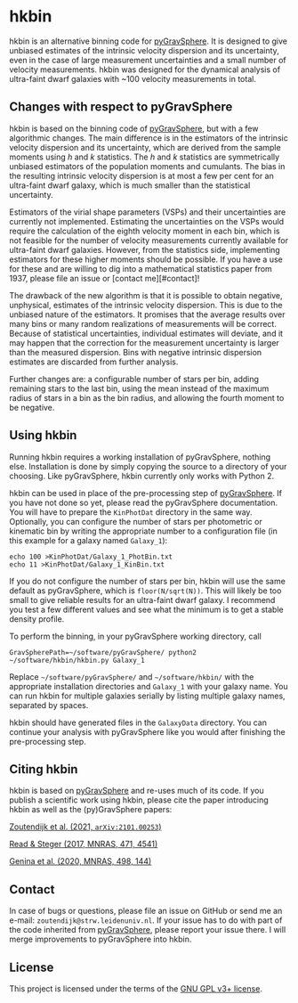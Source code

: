 # hkbin

hkbin is an alternative binning code for [pyGravSphere][].  It is designed to
give unbiased estimates of the intrinsic velocity dispersion and its
uncertainty, even in the case of large measurement uncertainties and a small
number of velocity measurements.  hkbin was designed for the dynamical analysis
of ultra-faint dwarf galaxies with ~100 velocity measurements in total.

## Changes with respect to pyGravSphere

hkbin is based on the binning code of [pyGravSphere][], but with a few
algorithmic changes.  The main difference is in the estimators of the intrinsic
velocity dispersion and its uncertainty, which are derived from the sample
moments using _h_ and _k_ statistics.  The _h_ and _k_ statistics are
symmetrically unbiased estimators of the population moments and cumulants.  The
bias in the resulting intrinsic velocity dispersion is at most a few per cent
for an ultra-faint dwarf galaxy, which is much smaller than the statistical
uncertainty.

Estimators of the virial shape parameters (VSPs) and their uncertainties are
currently not implemented.  Estimating the uncertainties on the VSPs would
require the calculation of the eighth velocity moment in each bin, which is not
feasible for the number of velocity measurements currently available for
ultra-faint dwarf galaxies.  However, from the statistics side, implementing
estimators for these higher moments should be possible.  If you have a use for
these and are willing to dig into a mathematical statistics paper from 1937,
please file an issue or [contact me][#contact]!

The drawback of the new algorithm is that it is possible to obtain negative,
unphysical, estimates of the intrinsic velocity dispersion.  This is due to the
unbiased nature of the estimators.  It promises that the average results over
many bins or many random realizations of measurements will be correct.  Because
of statistical uncertainties, individual estimates will deviate, and it may
happen that the correction for the measurement uncertainty is larger than the
measured dispersion.  Bins with negative intrinsic dispersion estimates are
discarded from further analysis.

Further changes are: a configurable number of stars per bin, adding remaining
stars to the last bin, using the mean instead of the maximum radius of stars in
a bin as the bin radius, and allowing the fourth moment to be negative.

## Using hkbin

Running hkbin requires a working installation of pyGravSphere, nothing else.
Installation is done by simply copying the source to a directory of your
choosing.  Like pyGravSphere, hkbin currently only works with Python 2.

hkbin can be used in place of the pre-processing step of [pyGravSphere][].
If you have not done so yet, please read the pyGravSphere documentation.
You will have to prepare the `KinPhotDat` directory in the same way.
Optionally, you can configure the number of stars per photometric or kinematic
bin by writing the appropriate number to a configuration file (in this example
for a galaxy named `Galaxy_1`):

```
echo 100 >KinPhotDat/Galaxy_1_PhotBin.txt
echo 11 >KinPhotDat/Galaxy_1_KinBin.txt
```

If you do not configure the number of stars per bin, hkbin will use the same
default as pyGravSphere, which is `floor(N/sqrt(N))`.  This will likely be too
small to give reliable results for an ultra-faint dwarf galaxy.  I recommend
you test a few different values and see what the minimum is to get a stable
density profile.

To perform the binning, in your pyGravSphere working directory, call

```
GravSpherePath=~/software/pyGravSphere/ python2 ~/software/hkbin/hkbin.py Galaxy_1
```

Replace `~/software/pyGravSphere/` and `~/software/hkbin/` with the appropriate
installation directories and `Galaxy_1` with your galaxy name.  You can run
hkbin for multiple galaxies serially by listing multiple galaxy names,
separated by spaces.

hkbin should have generated files in the `GalaxyData` directory.  You can
continue your analysis with pyGravSphere like you would after finishing the
pre-processing step.

## Citing hkbin

hkbin is based on [pyGravSphere][] and re-uses much of its code.  If you
publish a scientific work using hkbin, please cite the paper introducing hkbin
as well as the (py)GravSphere papers:

[Zoutendijk et al. (2021, `arXiv:2101.00253`)](https://ui.adsabs.harvard.edu/abs/2021arXiv210100253Z/abstract)

[Read & Steger (2017, MNRAS, 471, 4541)](https://ui.adsabs.harvard.edu/abs/2017MNRAS.471.4541R/abstract)

[Genina et al. (2020, MNRAS, 498, 144)](https://ui.adsabs.harvard.edu/abs/2020MNRAS.498..144G/abstract)

## Contact

In case of bugs or questions, please file an issue on GitHub or send me an
e-mail: `zoutendijk@strw.leidenuniv.nl`.  If your issue has to do with part of
the code inherited from [pyGravSphere][], please report your issue there.  I
will merge improvements to pyGravSphere into hkbin.

## License

This project is licensed under the terms of the [GNU GPL v3+ license](LICENSE).

[pyGravSphere]: https://github.com/AnnaGenina/pyGravSphere
